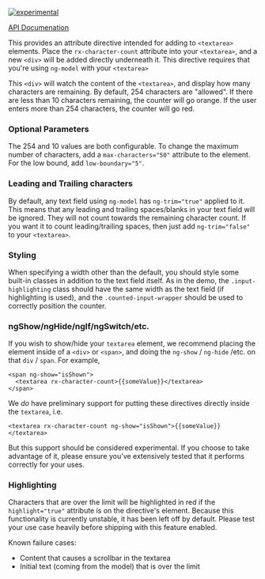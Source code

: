 [![experimental](http://badges.github.io/stability-badges/dist/experimental.svg)](http://github.com/badges/stability-badges)

[API Documenation](/ngdocs/index.html#/api/rxCharacterCount.directive:rxCharacterCount)

This provides an attribute directive intended for adding to `<textarea>` elements. Place the `rx-character-count` attribute into your `<textarea>`, and a new
`<div>` will be added directly underneath it. This directive requires that you're using `ng-model` with your `<textarea>`

This `<div>` will watch the content of the `<textarea>`, and display how many characters are remaining. By default, 254 characters are "allowed". If there are less than 10 characters remaining, the counter will go orange. If the user enters more than 254 characters, the counter will go red.

### Optional Parameters ###
The 254 and 10 values are both configurable. To change the maximum number of characters, add a `max-characters="50"` attribute to the element. For the low bound, add `low-boundary="5"`.

### Leading and Trailing characters ###
By default, any text field using `ng-model` has `ng-trim="true"` applied to it. This means that any leading and trailing spaces/blanks in your text field will be ignored. They will not count towards the remaining character count. If you want it to count leading/trailing spaces, then just add `ng-trim="false"` to your `<textarea>`.

### Styling ###
When specifying a width other than the default, you should style some built-in classes in addition to the text field itself. As in the demo, the `.input-highlighting` class should have the same width as the text field (if highlighting is used), and the `.counted-input-wrapper` should be used to correctly position the counter.

### ngShow/ngHide/ngIf/ngSwitch/etc. ###
If you wish to show/hide your `textarea` element, we recommend placing the element inside of a `<div>` or `<span>`, and doing the `ng-show` / `ng-hide` /etc. on that `div` / `span`. For example,

```
<span ng-show="isShown">
  <textarea rx-character-count>{{someValue}}</textarea>
</span>
```

We _do_ have preliminary support for putting these directives directly inside the `textarea`, i.e.

```
<textarea rx-character-count ng-show="isShown">{{someValue}}</textarea>
```

But this support should be considered experimental. If you choose to take advantage of it, please ensure you've extensively tested that it performs correctly for your uses.

### Highlighting ###
Characters that are over the limit will be highlighted in red if the `highlight="true"` attribute is on the directive's element. Because this functionality is currently unstable, it has been left off by default. Please test your use case heavily before shipping with this feature enabled.

Known failure cases:
* Content that causes a scrollbar in the textarea
* Initial text (coming from the model) that is over the limit

